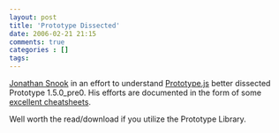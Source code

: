 ```yaml
---
layout: post
title: 'Prototype Dissected'
date: 2006-02-21 21:15
comments: true
categories : []
tags:
---
```

<a href="http://www.snook.ca/jonathan/">Jonathan Snook</a> in an effort to understand <a href="http://prototype.conio.net/">Prototype.js</a> better dissected Prototype 1.5.0_pre0. His efforts are documented in the form of some <a href="http://www.snook.ca/archives/000531.php">excellent cheatsheets</a>.

Well worth the read/download if you utilize the Prototype Library.

